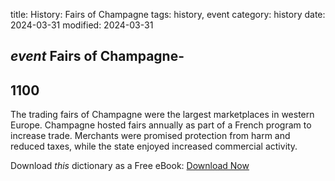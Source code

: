 title: History: Fairs of Champagne
tags: history, event
category: history
date: 2024-03-31
modified: 2024-03-31

## _event_  Fairs of Champagne-
  1100
-
The trading fairs of
  Champagne were the largest marketplaces in western Europe.  Champagne
  hosted fairs annually as part of a French program to increase
  trade.  Merchants were promised protection from harm and reduced
  taxes, while the state enjoyed increased commercial activity.



Download *this* dictionary as a Free eBook: [Download Now]({static}static/CairnsHistoryDictionary.pdf)

